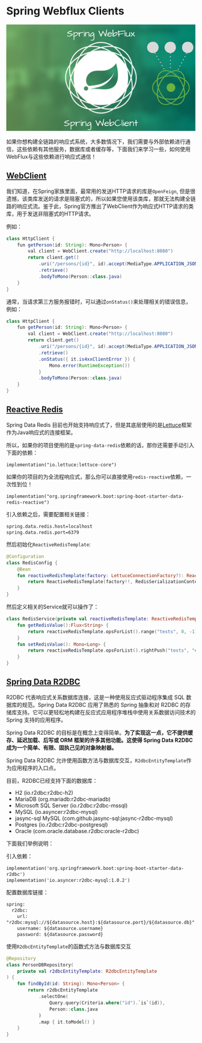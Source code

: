 # Spring Webflux Clients

![Spring webflux clients](../images/spring-webflux-clients.png)

如果你想构建全链路的响应式系统，大多数情况下，我们需要与外部依赖进行通信，这些依赖有其他服务，数据库或者缓存等，下面我们来学习一些，如何使用WebFlux与这些依赖进行响应式通信！

## [WebClient](https://docs.spring.io/spring-framework/reference/web/webflux-webclient.html)

我们知道，在Spring家族里面，最常用的发送HTTP请求的库是`OpenFeign`, 但是很遗憾，该类库发送的请求是阻塞式的，所以如果您使用该类库，那就无法构建全链路的响应式流。鉴于此，Spring官方推出了WebClient作为响应式HTTP请求的类库，用于发送非阻塞式的HTTP请求。

例如：
```java
class HttpClient {
    fun getPerson(id: String): Mono<Person> {
        val client = WebClient.create("http://localhost:8080")
        return client.get()
            .uri("/persons/{id}", id).accept(MediaType.APPLICATION_JSON)
            .retrieve()
            .bodyToMono(Person::class.java)
    }
}
```

通常，当请求第三方服务报错时，可以通过`onStatus()`来处理相关的错误信息，例如：

```java
class HttpClient {
    fun getPerson(id: String): Mono<Person> {
        val client = WebClient.create("http://localhost:8080")
        return client.get()
            .uri("/persons/{id}", id).accept(MediaType.APPLICATION_JSON)
            .retrieve()
            .onStatus({ it.is4xxClientError }) {
                Mono.error(RuntimeException())
            }
            .bodyToMono(Person::class.java)
    }
}
```

## [Reactive Redis](https://docs.spring.io/spring-data/data-redis/docs/current/reference/html/#redis:reactive:requirements)

Spring Data Redis 目前也开始支持响应式了，但是其底层使用的是[Lettuce](https://github.com/lettuce-io/lettuce-core)框架作为Java响应式的连接框架。

所以，如果你的项目使用的是`spring-data-redis`依赖的话，那你还需要手动引入下面的依赖：
```
implementation("io.lettuce:lettuce-core")
```

如果你的项目的为全流程响应式，那么你可以直接使用`redis-reactive`依赖，一次性到位！
```
implementation("org.springframework.boot:spring-boot-starter-data-redis-reactive")
```

引入依赖之后，需要配置相关链接：
```
spring.data.redis.host=localhost
spring.data.redis.port=6379
```

然后初始化`ReactiveRedisTemplate`:
```kotlin
@Configuration
class RedisConfig {
    @Bean
    fun reactiveRedisTemplate(factory: LettuceConnectionFactory?): ReactiveRedisTemplate<String?, String?>? {
        return ReactiveRedisTemplate(factory!!, RedisSerializationContext.string())
    }
}
```

然后定义相关的Service就可以操作了：
```kotlin
class RedisService(private val reactiveRedisTemplate: ReactiveRedisTemplate<String, String>) {
    fun getRedisValue():Flux<String> {
        return reactiveRedisTemplate.opsForList().range("tests", 0, -1)
    }
    fun setRedisValue(): Mono<Long> {
        return reactiveRedisTemplate.opsForList().rightPush("tests", "eason")
    }
}
```

## [Spring Data R2DBC](https://spring.io/projects/spring-data-r2dbc)

R2DBC 代表响应式关系数据库连接，这是一种使用反应式驱动程序集成 SQL 数据库的规范。Spring Data R2DBC 应用了熟悉的 Spring 抽象和对 R2DBC 的存储库支持。它可以更轻松地构建在反应式应用程序堆栈中使用关系数据访问技术的 Spring 支持的应用程序。

Spring Data R2DBC 的目标是在概念上变得简单。**为了实现这一点，它不提供缓存、延迟加载、后写或 ORM 框架的许多其他功能。这使得 Spring Data R2DBC 成为一个简单、有限、固执己见的对象映射器。**

Spring Data R2DBC 允许使用函数方法与数据库交互，`R2dbcEntityTemplate`作为应用程序的入口点。

目前，R2DBC已经支持下面的数据库：
* H2 (io.r2dbc:r2dbc-h2)
* MariaDB (org.mariadb:r2dbc-mariadb)
* Microsoft SQL Server (io.r2dbc:r2dbc-mssql)
* MySQL (io.asyncer:r2dbc-mysql)
* jasync-sql MySQL (com.github.jasync-sql:jasync-r2dbc-mysql)
* Postgres (io.r2dbc:r2dbc-postgresql)
* Oracle (com.oracle.database.r2dbc:oracle-r2dbc)

下面我们举例说明：

引入依赖：
```
implementation('org.springframework.boot:spring-boot-starter-data-r2dbc')
implementation('io.asyncer:r2dbc-mysql:1.0.2')
```

配置数据库链接：
```
spring:
  r2dbc:
    url: "r2dbc:mysql://${datasource.host}:${datasource.port}/${datasource.db}"
    username: ${datasource.username}
    password: ${datasource.password}
```

使用`R2dbcEntityTemplate`的函数式方法与数据库交互

```kotlin
@Repository
class PersonDBRepository(
    private val r2dbcEntityTemplate: R2dbcEntityTemplate
) {
    fun findById(id: String): Mono<Person> {
        return r2dbcEntityTemplate
            .selectOne(
                Query.query(Criteria.where("id").`is`(id)),
                Person::class.java
            )
            .map { it.toModel() }
    }
}
```
